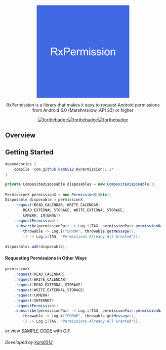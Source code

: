 <div align="center">

<img align="center" width="300" src="/art/title.png" alt="RxAndroid">

<br>
</div>

<p align="center" color="#4169e1">
RxPermission is a library that makes it easy to request Android permissions
<br>
from Android 6.0 (Marshmallow, API 23) or higher
</p>

<div align="center">

[![forthebadge](http://forthebadge.com/images/badges/built-with-love.svg)](http://forthebadge.com)[![forthebadge](http://forthebadge.com/images/badges/built-for-android.svg)](http://forthebadge.com)[![forthebadge](http://forthebadge.com/images/badges/makes-people-smile.svg)](http://forthebadge.com)

</div>

## Overview

## Getting Started

```java
dependencies {
    compile 'com.github.kam6512:RxPermission:1.1'
}
```

```java
private CompositeDisposable disposables = new CompositeDisposable();

PermissionX permissionX = new PermissionX(this);
Disposable disposable = permissionX
	.request(READ_CALENDAR, WRITE_CALENDAR,
		READ_EXTERNAL_STORAGE, WRITE_EXTERNAL_STORAGE,
		CAMERA, INTERNET)
	.requestPermission()
	.subscribe(permissionPair -> Log.i(TAG, permissionPair.permissionName + " is " + permissionPair.isGranted),
		throwable -> Log.i("ERROR", throwable.getMessage(),
		() -> Log.i(TAG, "Permissions Already All Granted"));

disposables.add(disposable);
```


#### Requesting Permissions in Other Ways
```java
permissionX
	.request(READ_CALENDAR)
    .request(WRITE_CALENDAR)
	.request(READ_EXTERNAL_STORAGE)
    .request(WRITE_EXTERNAL_STORAGE)
	.request(CAMERA)
    .request(INTERNET)
	.requestPermission()
	.subscribe(permissionPair -> Log.i(TAG, permissionPair.permissionName + " is " + permissionPair.isGranted),
		throwable -> Log.i("ERROR", throwable.getMessage(),
		() -> Log.i(TAG, "Permissions Already All Granted"));

```
or view [SAMPLE CODE](https://github.com/kam6512/RxPermission/tree/master/sample/src/main/java/com/orca/kam/sample) with [GIF](https://github.com/kam6512/RxPermission/tree/master/art)

###### Developed by [kam6512](https://kam6512.github.io/)
